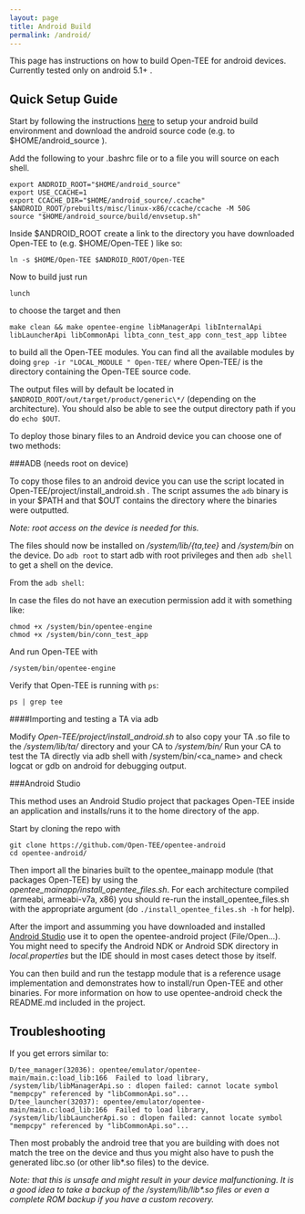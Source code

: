 ```yaml
---
layout: page
title: Android Build
permalink: /android/
---
```


This page has instructions on how to build Open-TEE for android devices. Currently tested only on android 5.1+ .

## Quick Setup Guide

Start by following the instructions [here](http://source.android.com/source/initializing.html) to setup your android
build environment and download the android source code (e.g. to $HOME/android_source ).

Add the following to your .bashrc file or to a file you will source on each shell.

    export ANDROID_ROOT="$HOME/android_source"
    export USE_CCACHE=1
    export CCACHE_DIR="$HOME/android_source/.ccache"
    $ANDROID_ROOT/prebuilts/misc/linux-x86/ccache/ccache -M 50G
    source "$HOME/android_source/build/envsetup.sh"

Inside $ANDROID_ROOT create a link to the directory you have downloaded Open-TEE to (e.g. $HOME/Open-TEE ) like so:

    ln -s $HOME/Open-TEE $ANDROID_ROOT/Open-TEE

Now to build just run

    lunch

to choose the target and then

    make clean && make opentee-engine libManagerApi libInternalApi libLauncherApi libCommonApi libta_conn_test_app conn_test_app libtee

to build all the Open-TEE modules. You can find all the available modules by doing `grep -ir "LOCAL_MODULE " Open-TEE/`
where Open-TEE/ is the directory containing the Open-TEE source code.

The output files will by default be located in `$ANDROID_ROOT/out/target/product/generic\*/` (depending on the
architecture). You should also be able to see the output directory path if you do `echo $OUT`.

To deploy those binary files to an Android device you can choose one of two methods:

###ADB (needs root on device)

To copy those files to an android device you can use the script located in Open-TEE/project/install_android.sh . The
script assumes the `adb` binary is in your $PATH and that $OUT contains the directory where the binaries were outputted. 

_Note: root access on the device is needed for this._

The files should now be installed on _/system/lib/{ta,tee}_ and _/system/bin_ on the device.
Do `adb root` to start adb with root privileges and then `adb shell` to get a shell on the device.

From the `adb shell`:

In case the files do not have an execution permission add it with something like:

    chmod +x /system/bin/opentee-engine
    chmod +x /system/bin/conn_test_app

And run Open-TEE with

    /system/bin/opentee-engine

Verify that Open-TEE is running with `ps`:

    ps | grep tee

####Importing and testing a TA via adb

Modify  *Open-TEE/project/install_android.sh* to also copy your TA .so file to the */system/lib/ta/* directory and your CA
to */system/bin/*
Run your CA to test the TA directly via adb shell with /system/bin/<ca_name> and check logcat or gdb on android for
debugging output.

###Android Studio

This method uses an Android Studio project that packages Open-TEE inside an application and installs/runs it to the home
directory of the app.

Start by cloning the repo with

    git clone https://github.com/Open-TEE/opentee-android
    cd opentee-android/

Then import all the binaries built to the opentee_mainapp module (that packages Open-TEE) by using the
*opentee_mainapp/install_opentee_files.sh*. For each architecture compiled (armeabi, armeabi-v7a, x86) you should re-run
the install_opentee_files.sh with the appropriate argument (do `./install_opentee_files.sh -h` for help).

After the import and assumming you have downloaded and installed [Android Studio](https://developer.android.com/sdk/index.html) use it to
open the opentee-android project (File/Open...). You might need to specify the Android NDK or Android SDK directory in
_local.properties_ but the IDE should in most cases detect those by itself.

You can then build and run the testapp module that is a reference usage implementation and demonstrates how to
install/run Open-TEE and other binaries. For more information on how to use opentee-android check the README.md included
in the project.

## Troubleshooting

If you get errors similar to:

    D/tee_manager(32036): opentee/emulator/opentee-main/main.c:load_lib:166  Failed to load library, /system/lib/libManagerApi.so : dlopen failed: cannot locate symbol "mempcpy" referenced by "libCommonApi.so"...
    D/tee_launcher(32037): opentee/emulator/opentee-main/main.c:load_lib:166  Failed to load library, /system/lib/libLauncherApi.so : dlopen failed: cannot locate symbol "mempcpy" referenced by "libCommonApi.so"...

Then most probably the android tree that you are building with does not match the tree on the device and thus you might also have to push the generated libc.so (or other lib\*.so files) to the device.

_Note: that this is unsafe and might result in your device malfunctioning. It is a good idea to take a backup of the
/system/lib/lib\*.so files or even a complete ROM backup if you have a custom recovery._


